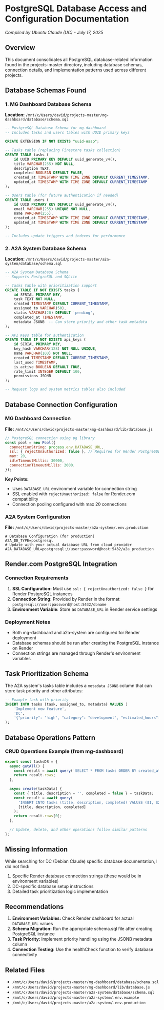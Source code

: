 # PostgreSQL Database Access and Configuration Documentation
*Compiled by Ubuntu Claude (UC) - July 17, 2025*

## Overview
This document consolidates all PostgreSQL database-related information found in the projects-master directory, including database schemas, connection details, and implementation patterns used across different projects.

## Database Schemas Found

### 1. MG Dashboard Database Schema
**Location:** `/mnt/c/Users/david/projects-master/mg-dashboard/database/schema.sql`

```sql
-- PostgreSQL Database Schema for mg-dashboard
-- Includes tasks and users tables with UUID primary keys

CREATE EXTENSION IF NOT EXISTS "uuid-ossp";

-- Tasks table (replacing Firestore tasks collection)
CREATE TABLE tasks (
    id UUID PRIMARY KEY DEFAULT uuid_generate_v4(),
    title VARCHAR(255) NOT NULL,
    description TEXT,
    completed BOOLEAN DEFAULT FALSE,
    created_at TIMESTAMP WITH TIME ZONE DEFAULT CURRENT_TIMESTAMP,
    updated_at TIMESTAMP WITH TIME ZONE DEFAULT CURRENT_TIMESTAMP
);

-- Users table (for future authentication if needed)
CREATE TABLE users (
    id UUID PRIMARY KEY DEFAULT uuid_generate_v4(),
    email VARCHAR(255) UNIQUE NOT NULL,
    name VARCHAR(255),
    created_at TIMESTAMP WITH TIME ZONE DEFAULT CURRENT_TIMESTAMP,
    updated_at TIMESTAMP WITH TIME ZONE DEFAULT CURRENT_TIMESTAMP
);

-- Includes update triggers and indexes for performance
```

### 2. A2A System Database Schema
**Location:** `/mnt/c/Users/david/projects-master/a2a-system/database/schema.sql`

```sql
-- A2A System Database Schema
-- Supports PostgreSQL and SQLite

-- Tasks table with prioritization support
CREATE TABLE IF NOT EXISTS tasks (
    id SERIAL PRIMARY KEY,
    task TEXT NOT NULL,
    created TIMESTAMP DEFAULT CURRENT_TIMESTAMP,
    assigned_to VARCHAR(50),
    status VARCHAR(20) DEFAULT 'pending',
    completed_at TIMESTAMP,
    metadata JSONB  -- Can store priority and other task metadata
);

-- API Keys table for authentication
CREATE TABLE IF NOT EXISTS api_keys (
    id SERIAL PRIMARY KEY,
    key_hash VARCHAR(128) NOT NULL UNIQUE,
    name VARCHAR(100) NOT NULL,
    created TIMESTAMP DEFAULT CURRENT_TIMESTAMP,
    last_used TIMESTAMP,
    is_active BOOLEAN DEFAULT TRUE,
    rate_limit INTEGER DEFAULT 100,
    permissions JSONB
);

-- Request logs and system metrics tables also included
```

## Database Connection Configuration

### MG Dashboard Connection
**File:** `/mnt/c/Users/david/projects-master/mg-dashboard/lib/database.js`

```javascript
// PostgreSQL connection using pg library
const pool = new Pool({
  connectionString: process.env.DATABASE_URL,
  ssl: { rejectUnauthorized: false }, // Required for Render PostgreSQL
  max: 20,
  idleTimeoutMillis: 30000,
  connectionTimeoutMillis: 2000,
});
```

**Key Points:**
- Uses `DATABASE_URL` environment variable for connection string
- SSL enabled with `rejectUnauthorized: false` for Render.com compatibility
- Connection pooling configured with max 20 connections

### A2A System Configuration
**File:** `/mnt/c/Users/david/projects-master/a2a-system/.env.production`

```env
# Database Configuration (for production)
A2A_DB_TYPE=postgresql
# Update with your actual database URL from cloud provider
A2A_DATABASE_URL=postgresql://user:password@host:5432/a2a_production
```

## Render.com PostgreSQL Integration

### Connection Requirements
1. **SSL Configuration:** Must use `ssl: { rejectUnauthorized: false }` for Render PostgreSQL instances
2. **Connection String:** Provided by Render in the format: `postgresql://user:password@host:5432/dbname`
3. **Environment Variable:** Store as `DATABASE_URL` in Render service settings

### Deployment Notes
- Both mg-dashboard and a2a-system are configured for Render deployment
- Database schemas should be run after creating the PostgreSQL instance on Render
- Connection strings are managed through Render's environment variables

## Task Prioritization Schema

The A2A system's tasks table includes a `metadata JSONB` column that can store task priority and other attributes:

```sql
-- Example task with priority
INSERT INTO tasks (task, assigned_to, metadata) VALUES (
    'Implement new feature',
    'DC',
    '{"priority": "high", "category": "development", "estimated_hours": 4}'::jsonb
);
```

## Database Operations Pattern

### CRUD Operations Example (from mg-dashboard)
```javascript
export const tasksDB = {
  async getAll() {
    const result = await query('SELECT * FROM tasks ORDER BY created_at DESC');
    return result.rows;
  },
  
  async create(taskData) {
    const { title, description = '', completed = false } = taskData;
    const result = await query(
      'INSERT INTO tasks (title, description, completed) VALUES ($1, $2, $3) RETURNING *',
      [title, description, completed]
    );
    return result.rows[0];
  },
  
  // Update, delete, and other operations follow similar patterns
};
```

## Missing Information

While searching for DC (Debian Claude) specific database documentation, I did not find:
1. Specific Render database connection strings (these would be in environment variables)
2. DC-specific database setup instructions
3. Detailed task prioritization logic implementation

## Recommendations

1. **Environment Variables:** Check Render dashboard for actual `DATABASE_URL` values
2. **Schema Migration:** Run the appropriate schema.sql file after creating PostgreSQL instance
3. **Task Priority:** Implement priority handling using the JSONB metadata column
4. **Connection Testing:** Use the healthCheck function to verify database connectivity

## Related Files
- `/mnt/c/Users/david/projects-master/mg-dashboard/database/schema.sql`
- `/mnt/c/Users/david/projects-master/mg-dashboard/lib/database.js`
- `/mnt/c/Users/david/projects-master/a2a-system/database/schema.sql`
- `/mnt/c/Users/david/projects-master/a2a-system/.env.example`
- `/mnt/c/Users/david/projects-master/a2a-system/.env.production`